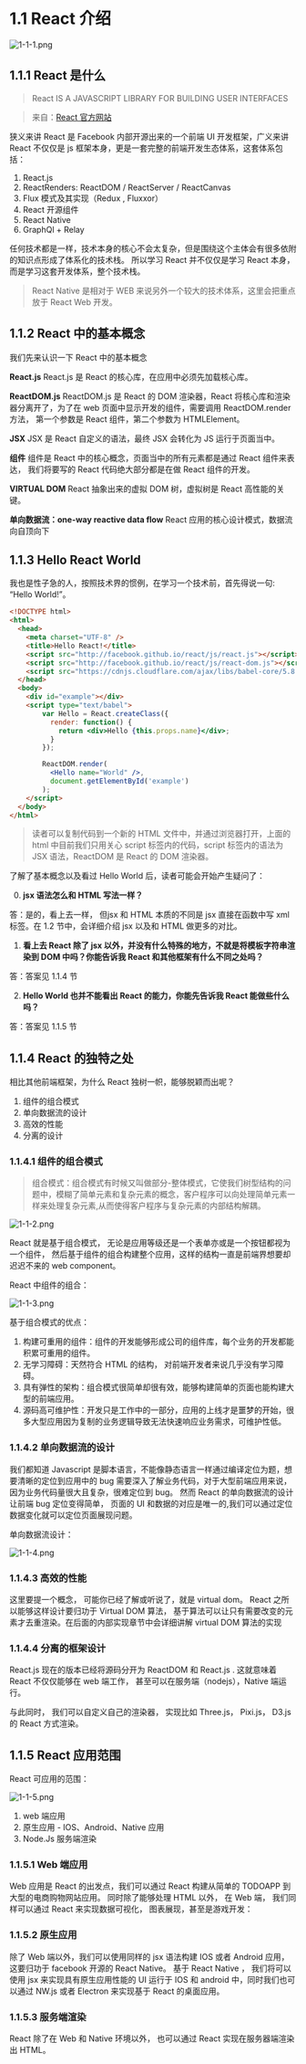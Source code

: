 
# 1.1 React 介绍

![1-1-1.png](../img/1-1-1.png)

## 1.1.1 React 是什么

> React IS A JAVASCRIPT LIBRARY FOR BUILDING USER INTERFACES 

> 来自：[React 官方网站](http://facebook.github.io/react/)

狭义来讲 React 是 Facebook 内部开源出来的一个前端 UI 开发框架，广义来讲 React 不仅仅是 js 框架本身，更是一套完整的前端开发生态体系，这套体系包括：



1. React.js
2. ReactRenders: ReactDOM / ReactServer / ReactCanvas
3. Flux 模式及其实现（Redux , Fluxxor）
4. React 开源组件 
5. React Native 
6. GraphQl + Relay 



任何技术都是一样，技术本身的核心不会太复杂，但是围绕这个主体会有很多依附的知识点形成了体系化的技术栈。 所以学习 React 并不仅仅是学习 React 本身，而是学习这套开发体系，整个技术栈。

> React Native 是相对于 WEB 来说另外一个较大的技术体系，这里会把重点放于 React Web 开发。

## 1.1.2 React 中的基本概念

我们先来认识一下 React 中的基本概念

**React.js**
React.js 是 React 的核心库，在应用中必须先加载核心库。 

**ReactDOM.js** 
ReactDOM.js 是 React 的 DOM 渲染器，React 将核心库和渲染器分离开了，为了在 web 页面中显示开发的组件，需要调用 ReactDOM.render 方法， 第一个参数是 React 组件，第二个参数为 HTMLElement。

**JSX**
JSX 是 React 自定义的语法，最终 JSX 会转化为 JS 运行于页面当中。

**组件**
组件是 React 中的核心概念，页面当中的所有元素都是通过 React 组件来表达， 我们将要写的 React 代码绝大部分都是在做 React 组件的开发。

**VIRTUAL DOM**
React 抽象出来的虚拟 DOM 树，虚拟树是 React 高性能的关键。

**单向数据流：one-way reactive data flow**
React 应用的核心设计模式，数据流向自顶向下

## 1.1.3 Hello React World

我也是性子急的人，按照技术界的惯例，在学习一个技术前，首先得说一句: “Hello World!”。

```html
<!DOCTYPE html>
<html>
  <head>
    <meta charset="UTF-8" />
    <title>Hello React!</title>
    <script src="http://facebook.github.io/react/js/react.js"></script>
    <script src="http://facebook.github.io/react/js/react-dom.js"></script>
    <script src="https://cdnjs.cloudflare.com/ajax/libs/babel-core/5.8.23/browser.min.js"></script>
  </head>
  <body>
    <div id="example"></div>
    <script type="text/babel">
        var Hello = React.createClass({
          render: function() {
            return <div>Hello {this.props.name}</div>;
          }
        });

        ReactDOM.render(
          <Hello name="World" />,
          document.getElementById('example')
        );
    </script>
  </body>
</html>
```

> 读者可以复制代码到一个新的 HTML 文件中，并通过浏览器打开，上面的 html 中目前我们只用关心 script 标签内的代码，script 标签内的语法为 JSX 语法，ReactDOM 是 React 的 DOM 渲染器。

了解了基本概念以及看过 Hello World 后，读者可能会开始产生疑问了：

0. **jsx 语法怎么和 HTML 写法一样？**

答：是的，看上去一样， 但jsx 和 HTML 本质的不同是 jsx 直接在函数中写 xml 标签。在 1.2 节中，会详细介绍 jsx 以及和 HTML 做更多的对比。

1. **看上去 React 除了 jsx 以外，并没有什么特殊的地方，不就是将模板字符串渲染到 DOM 中吗？你能告诉我 React 和其他框架有什么不同之处吗？**

答：答案见 1.1.4 节

2. **Hello World 也并不能看出 React 的能力，你能先告诉我 React 能做些什么吗？**

答：答案见 1.1.5 节

## 1.1.4 React 的独特之处

相比其他前端框架，为什么 React 独树一帜，能够脱颖而出呢？

1. 组件的组合模式 
2. 单向数据流的设计
3. 高效的性能
4. 分离的设计

### 1.1.4.1 组件的组合模式 

> 组合模式：组合模式有时候又叫做部分-整体模式，它使我们树型结构的问题中，模糊了简单元素和复杂元素的概念，客户程序可以向处理简单元素一样来处理复杂元素,从而使得客户程序与复杂元素的内部结构解耦。  

![1-1-2.png](../img/1-1-2.png)


React 就是基于组合模式， 无论是应用等级还是一个表单亦或是一个按钮都视为一个组件， 然后基于组件的组合构建整个应用，这样的结构一直是前端界想要却迟迟不来的 web component。 

React 中组件的组合：


![1-1-3.png](../img/1-1-3.png)


基于组合模式的优点：

1. 构建可重用的组件：组件的开发能够形成公司的组件库，每个业务的开发都能积累可重用的组件。
2. 无学习障碍：天然符合 HTML 的结构， 对前端开发者来说几乎没有学习障碍。
3. 具有弹性的架构：组合模式很简单却很有效，能够构建简单的页面也能构建大型的前端应用。
4. 源码高可维护性：开发只是工作中的一部分，应用的上线才是噩梦的开始，很多大型应用因为复制的业务逻辑导致无法快速响应业务需求，可维护性低。 


### 1.1.4.2 单向数据流的设计 

我们都知道 Javascript 是脚本语言，不能像静态语言一样通过编译定位为题，想要清晰的定位到应用中的 bug 需要深入了解业务代码，对于大型前端应用来说，因为业务代码量很大且复杂，很难定位到 bug。 然而 React 的单向数据流的设计让前端 bug 定位变得简单， 页面的 UI 和数据的对应是唯一的,我们可以通过定位数据变化就可以定位页面展现问题。 

单向数据流设计：

![1-1-4.png](../img/1-1-4.png)


### 1.1.4.3 高效的性能 

这里要提一个概念， 可能你已经了解或听说了，就是 virtual dom。 React 之所以能够这样设计要归功于 Virtual DOM 算法， 基于算法可以让只有需要改变的元素才去重渲染。在后面的内部实现章节中会详细讲解 virtual DOM 算法的实现

### 1.1.4.4 分离的框架设计 

React.js 现在的版本已经将源码分开为 ReactDOM 和 React.js . 这就意味着 React 不仅仅能够在 web 端工作， 甚至可以在服务端（nodejs），Native 端运行。 

与此同时， 我们可以自定义自己的渲染器， 实现比如 Three.js， Pixi.js， D3.js 的 React 方式渲染。 

## 1.1.5 React 应用范围

React 可应用的范围：

![1-1-5.png](../img/1-1-5.png)

1. web 端应用
2. 原生应用 - IOS、Android、Native 应用
3. Node.Js 服务端渲染

### 1.1.5.1 Web 端应用 

Web 应用是 React 的出发点，我们可以通过 React 构建从简单的 TODOAPP 到大型的电商购物网站应用。 同时除了能够处理 HTML 以外， 在 Web 端， 我们同样可以通过 React 来实现数据可视化， 图表展现，甚至是游戏开发：


### 1.1.5.2 原生应用 

除了 Web 端以外，我们可以使用同样的 jsx 语法构建 IOS 或者 Android 应用， 这要归功于 facebook 开源的 React Native。 基于 React Native ， 我们将可以使用 jsx 来实现具有原生应用性能的 UI 运行于 IOS 和 android 中，同时我们也可以通过 NW.js 或者 Electron 来实现基于 React 的桌面应用。

### 1.1.5.3 服务端渲染

React 除了在 Web 和 Native 环境以外， 也可以通过 React 实现在服务器端渲染出 HTML。

